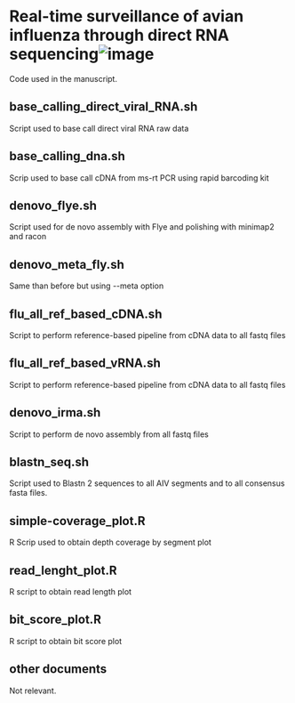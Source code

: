 # Real-time surveillance of avian influenza through direct RNA sequencing![image](https://github.com/Albertperlas/real-time_surveillance_of_avian_influenza/assets/66008580/3ac7ee2d-8d5b-42e5-83ff-5409d8f29f16)

Code used in the manuscript. 


## base_calling_direct_viral_RNA.sh 

Script used to base call direct viral RNA raw data 

## base_calling_dna.sh 

Scrip used to base call cDNA from ms-rt PCR using rapid barcoding kit

## denovo_flye.sh 

Script used for de novo assembly with Flye and polishing with minimap2 and racon 

## denovo_meta_fly.sh 

Same than before but using --meta option 

## flu_all_ref_based_cDNA.sh 

Script to perform reference-based pipeline from cDNA data to all fastq files 

## flu_all_ref_based_vRNA.sh 

Script to perform reference-based pipeline from cDNA data to all fastq files 

## denovo_irma.sh 

Script to perform de novo assembly from all fastq files 

## blastn_seq.sh 

Script used to Blastn 2 sequences to all AIV segments and to all consensus fasta files.

## simple-coverage_plot.R

R Scrip used to obtain depth coverage by segment plot

## read_lenght_plot.R 

R script to obtain read length plot 

## bit_score_plot.R 

R script to obtain bit score plot 


## other documents 

Not relevant.


